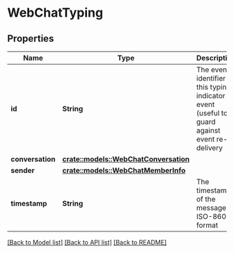# WebChatTyping

## Properties

Name | Type | Description | Notes
------------ | ------------- | ------------- | -------------
**id** | **String** | The event identifier of this typing indicator event (useful to guard against event re-delivery | 
**conversation** | [**crate::models::WebChatConversation**](WebChatConversation.md) |  | 
**sender** | [**crate::models::WebChatMemberInfo**](WebChatMemberInfo.md) |  | 
**timestamp** | **String** | The timestamp of the message, in ISO-8601 format | 

[[Back to Model list]](../README.md#documentation-for-models) [[Back to API list]](../README.md#documentation-for-api-endpoints) [[Back to README]](../README.md)


